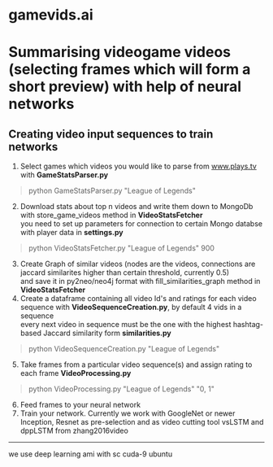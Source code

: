 # gamevids.ai

Summarising videogame videos (selecting frames which will form a short preview) with help of neural networks
=========================================================

Creating video input sequences to train networks
------------------------------------------------------------

1. Select games which videos you would like to parse from www.plays.tv with **GameStatsParser.py**<br>
>python GameStatsParser.py "League of Legends"
2. Download stats about top n videos and write them down to MongoDb with store_game_videos method in **VideoStatsFetcher**<br>
you need to set up parameters for connection to certain Mongo databse with player data in **settings.py**<br>
>python VideoStatsFetcher.py "League of Legends" 900
3. Create Graph of similar videos (nodes are the videos, connections are jaccard similarites higher than certain threshold, currently 0.5)<br>
and save it in py2neo/neo4j format with fill_similarities_graph method in **VideoStatsFetcher**<br>
4. Create a dataframe containing all video Id's and ratings for each video sequence with **VideoSequenceCreation.py**, by default 4 vids in a sequence<br>
every next video in sequence must be the one with the highest hashtag-based Jaccard similarity form **similarities.py**<br>
>python VideoSequenceCreation.py "League of Legends"
5. Take frames from a particular video sequence(s) and assign rating to each frame **VideoProcessing.py** <br>
>python VideoProcessing.py "League of Legends" "0, 1"
6. Feed frames to your neural network <br>
7. Train your network. Currently we work with GoogleNet or newer Inception, Resnet as pre-selection and as video cutting tool vsLSTM and dppLSTM from zhang2016video <br>

--------------------------------------------------------------
we use deep learning ami with sc cuda-9 ubuntu



